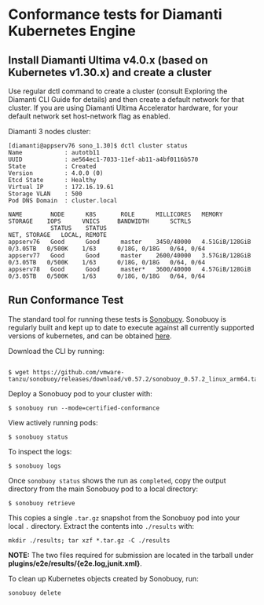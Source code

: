 # Conformance tests for Diamanti Kubernetes Engine

## Install Diamanti Ultima v4.0.x (based on Kubernetes v1.30.x) and create a cluster

Use regular dctl command to create a cluster (consult Exploring the Diamanti CLI Guide for details) and then create a default network for that cluster.  If you are using Diamanti Ultima Accelerator hardware, for your default network set host-network flag as enabled.

Diamanti 3 nodes cluster:

```
[diamanti@appserv76 sono_1.30]$ dctl cluster status
Name           	: autotb11
UUID           	: ae564ec1-7033-11ef-ab11-a4bf0116b570
State          	: Created
Version        	: 4.0.0 (0)
Etcd State     	: Healthy
Virtual IP     	: 172.16.19.61
Storage VLAN   	: 500
Pod DNS Domain	: cluster.local

NAME        NODE      K8S       ROLE      MILLICORES   MEMORY           STORAGE    IOPS      VNICS     BANDWIDTH      SCTRLS
            STATUS    STATUS                                                                           NET, STORAGE   LOCAL, REMOTE
appserv76   Good      Good      master    3450/40000   4.51GiB/128GiB   0/3.05TB   0/500K    1/63      0/18G, 0/18G   0/64, 0/64
appserv77   Good      Good      master    2600/40000   3.57GiB/128GiB   0/3.05TB   0/500K    1/63      0/18G, 0/18G   0/64, 0/64
appserv78   Good      Good      master*   3600/40000   4.57GiB/128GiB   0/3.05TB   0/500K    1/63      0/18G, 0/18G   0/64, 0/64
```

## Run Conformance Test

The standard tool for running these tests is
[Sonobuoy](https://github.com/heptio/sonobuoy).  Sonobuoy is
regularly built and kept up to date to execute against all
currently supported versions of kubernetes, and can be obtained [here](https://github.com/heptio/sonobuoy/releases).

Download the CLI by running:

```

$ wget https://github.com/vmware-tanzu/sonobuoy/releases/download/v0.57.2/sonobuoy_0.57.2_linux_arm64.tar.gz

```

Deploy a Sonobuoy pod to your cluster with:

```
$ sonobuoy run --mode=certified-conformance
```

View actively running pods:

```
$ sonobuoy status
```


To inspect the logs:

```
$ sonobuoy logs
```

Once `sonobuoy status` shows the run as `completed`, copy the output directory from the main Sonobuoy pod to
a local directory:

```
$ sonobuoy retrieve
```

This copies a single `.tar.gz` snapshot from the Sonobuoy pod into your local
`.` directory. Extract the contents into `./results` with:

```
mkdir ./results; tar xzf *.tar.gz -C ./results
```

**NOTE:** The two files required for submission are located in the tarball under **plugins/e2e/results/{e2e.log,junit.xml}**.

To clean up Kubernetes objects created by Sonobuoy, run:

```
sonobuoy delete
```


